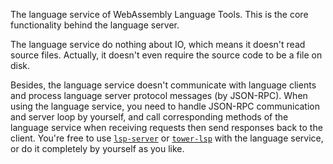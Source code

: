 The language service of WebAssembly Language Tools.
This is the core functionality behind the language server.

The language service do nothing about IO, which means it doesn't read source files.
Actually, it doesn't even require the source code to be a file on disk.

Besides, the language service doesn't communicate with language clients and
process language server protocol messages (by JSON-RPC).
When using the language service,
you need to handle JSON-RPC communication and server loop by yourself,
and call corresponding methods of the language service when receiving requests
then send responses back to the client.
You're free to use [`lsp-server`](https://docs.rs/lsp-server) or [`tower-lsp`](https://docs.rs/tower-lsp)
with the language service, or do it completely by yourself as you like.
